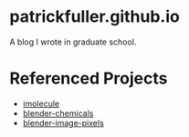 patrickfuller.github.io
=======================

A blog I wrote in graduate school.

Referenced Projects
===================

 * [imolecule](https://github.com/patrickfuller/imolecule)
 * [blender-chemicals](https://github.com/patrickfuller/blender-chemicals)
 * [blender-image-pixels](https://github.com/patrickfuller/blender-image-pixels)
